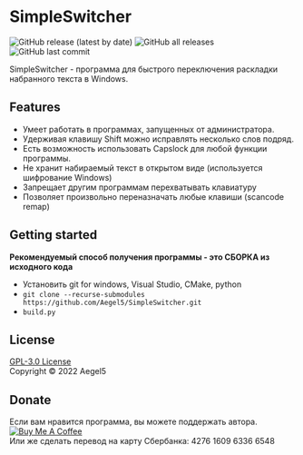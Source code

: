# SimpleSwitcher
![GitHub release (latest by date)](https://img.shields.io/github/v/release/alexzh2/SimpleSwitcher?style=plastic)
![GitHub all releases](https://img.shields.io/github/downloads/alexzh2/SimpleSwitcher/total?style=plastic)
![GitHub last commit](https://img.shields.io/github/last-commit/alexzh2/SimpleSwitcher?style=plastic)

SimpleSwitcher - программа для быстрого переключения раскладки набранного текста в Windows.

## Features

- Умеет работать в программах, запущенных от администратора. 
- Удерживая клавишу Shift можно исправлять несколько слов подряд.
- Есть возможность использовать Capslock для любой функции программы.
- Не хранит набираемый текст в открытом виде (используется шифрование Windows)
- Запрещает другим программам перехватывать клавиатуру
- Позволяет произвольно переназначать любые клавиши (scancode remap)

## Getting started

**Рекомендуемый способ получения программы - это СБОРКА из исходного кода**
- Установить git for windows, Visual Studio, CMake, python
- `git clone --recurse-submodules https://github.com/Aegel5/SimpleSwitcher.git`
- `build.py`

## License

<a href="LICENSE">GPL-3.0 License</a>  
Copyright © 2022 Aegel5

## Donate

Если вам нравится программа, вы можете поддержать автора.  
<a href="https://yoomoney.ru/quickpay/shop-widget?writer=buyer&targets=%D0%9D%D0%B0%20%D0%BF%D0%B5%D1%87%D0%B5%D0%BD%D1%8C%D0%BA%D0%B8&targets-hint=%D0%9D%D0%B0%20%D0%BF%D0%B5%D1%87%D0%B5%D0%BD%D1%8C%D0%BA%D0%B8&default-sum=100&button-text=12&hint=&successURL=&quickpay=shop&account=410013286626983&" target="_blank"><img src="https://www.buymeacoffee.com/assets/img/custom_images/yellow_img.png" alt="Buy Me A Coffee" style="height: auto !important;width: auto !important;" ></a>  
Или же сделать перевод на карту Сбербанка: 4276 1609 6336 6548
